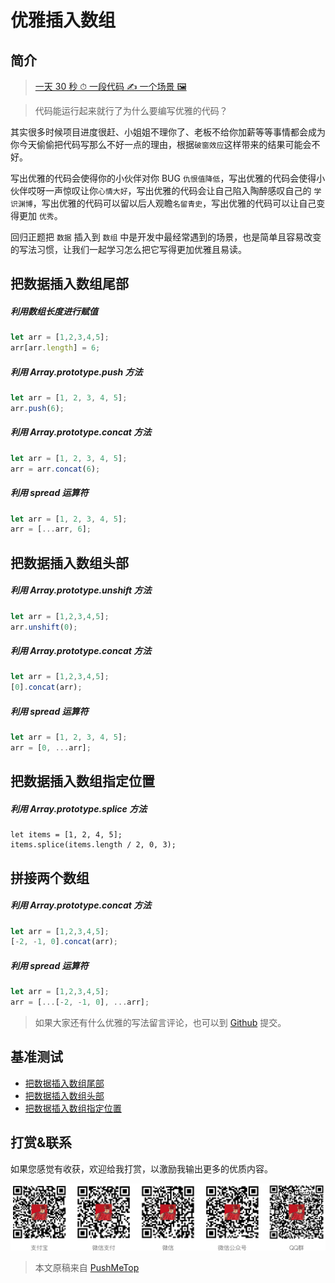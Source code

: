 # 优雅插入数组

## 简介

> [一天 30 秒 ⏱ 一段代码 ✍️ 一个场景 🖼](https://github.com/pushmetop/30-seconds-for-everyday)

> 代码能运行起来就行了为什么要编写优雅的代码？

其实很多时候项目进度很赶、小姐姐不理你了、老板不给你加薪等等事情都会成为你今天偷偷把代码写那么不好一点的理由，根据`破窗效应`这样带来的结果可能会不好。

写出优雅的代码会使得你的小伙伴对你 BUG `仇恨值降低`，写出优雅的代码会使得小伙伴哎呀一声惊叹让你`心情大好`，写出优雅的代码会让自己陷入陶醉感叹自己的 `学识渊博`，写出优雅的代码可以留以后人观瞻`名留青史`，写出优雅的代码可以让自己变得更加 `优秀`。

回归正题把 `数据` 插入到 `数组` 中是开发中最经常遇到的场景，也是简单且容易改变的写法习惯，让我们一起学习怎么把它写得更加优雅且易读。

## 把数据插入数组尾部

##### 利用数组长度进行赋值

```javascript
let arr = [1,2,3,4,5];
arr[arr.length] = 6;
```

##### 利用 Array.prototype.push 方法

```javascript
let arr = [1, 2, 3, 4, 5];
arr.push(6);
```

##### 利用 Array.prototype.concat 方法

```javascript
let arr = [1, 2, 3, 4, 5];
arr = arr.concat(6);
```

##### 利用 spread 运算符

```javascript
let arr = [1, 2, 3, 4, 5];
arr = [...arr, 6];
```

## 把数据插入数组头部

##### 利用 Array.prototype.unshift 方法

```javascript
let arr = [1,2,3,4,5];
arr.unshift(0);
```

##### 利用 Array.prototype.concat 方法

```javascript
let arr = [1,2,3,4,5];
[0].concat(arr);
```

##### 利用 spread 运算符

```javascript
let arr = [1, 2, 3, 4, 5];
arr = [0, ...arr];
```

## 把数据插入数组指定位置

##### 利用 Array.prototype.splice 方法

```
let items = [1, 2, 4, 5];
items.splice(items.length / 2, 0, 3);
```

## 拼接两个数组

##### 利用 Array.prototype.concat 方法

```javascript
let arr = [1,2,3,4,5];
[-2, -1, 0].concat(arr);
```

##### 利用 spread 运算符

```javascript
let arr = [1,2,3,4,5];
arr = [...[-2, -1, 0], ...arr];
```

> 如果大家还有什么优雅的写法留言评论，也可以到 [Github](https://github.com/pushmetop/30-seconds-for-everyday) 提交。

## 基准测试

* [把数据插入数组尾部](https://jsperf.com/insert-item-inside-an-array-at-the-end)
* [把数据插入数组头部](https://jsperf.com/insert-item-inside-an-array-at-the-head)
* [把数据插入数组指定位置](https://jsperf.com/insert-item-inside-an-array-at-the-merge)

## 打赏&联系

如果您感觉有收获，欢迎给我打赏，以激励我输出更多的优质内容。

![打赏&联系](https://raw.githubusercontent.com/pushmetop/resource/master/donate/donate.png)

> 本文原稿来自 [PushMeTop](https://github.com/pushmetop)